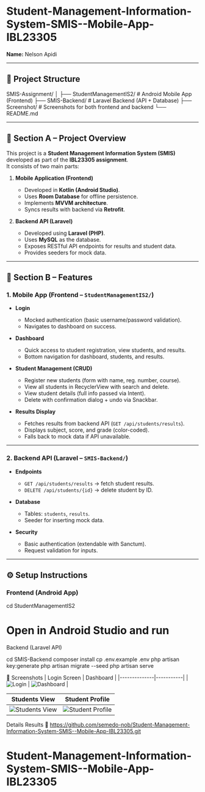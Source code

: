 # Student-Management-Information-System-SMIS--Mobile-App-IBL23305



**Name:** Nelson Apidi 

---

## 📌 Project Structure  

SMIS-Assignment/
│
├── StudentManagementIS2/ # Android Mobile App (Frontend)
├── SMIS-Backend/ # Laravel Backend (API + Database)
├── Screenshot/ # Screenshots for both frontend and backend
└── README.md


---

## 📖 Section A – Project Overview  

This project is a **Student Management Information System (SMIS)** developed as part of the **IBL23305 assignment**.  
It consists of two main parts:  

1. **Mobile Application (Frontend)**  
   - Developed in **Kotlin (Android Studio)**.  
   - Uses **Room Database** for offline persistence.  
   - Implements **MVVM architecture**.  
   - Syncs results with backend via **Retrofit**.  

2. **Backend API (Laravel)**  
   - Developed using **Laravel (PHP)**.  
   - Uses **MySQL** as the database.  
   - Exposes RESTful API endpoints for results and student data.  
   - Provides seeders for mock data.  

---

## 📖 Section B – Features  

### 1. Mobile App (Frontend – `StudentManagementIS2/`)  

- **Login**  
  - Mocked authentication (basic username/password validation).  
  - Navigates to dashboard on success.  

- **Dashboard**  
  - Quick access to student registration, view students, and results.  
  - Bottom navigation for dashboard, students, and results.  

- **Student Management (CRUD)**  
  - Register new students (form with name, reg. number, course).  
  - View all students in RecyclerView with search and delete.  
  - View student details (full info passed via Intent).  
  - Delete with confirmation dialog + undo via Snackbar.  

- **Results Display**  
  - Fetches results from backend API (`GET /api/students/results`).  
  - Displays subject, score, and grade (color-coded).  
  - Falls back to mock data if API unavailable.  

---

### 2. Backend API (Laravel – `SMIS-Backend/`)  

- **Endpoints**  
  - `GET /api/students/results` → fetch student results.  
  - `DELETE /api/students/{id}` → delete student by ID.  

- **Database**  
  - Tables: `students`, `results`.  
  - Seeder for inserting mock data.  

- **Security**  
  - Basic authentication (extendable with Sanctum).  
  - Request validation for inputs.  

---

## ⚙️ Setup Instructions  

### Frontend (Android App)  


cd StudentManagementIS2
# Open in Android Studio and run

Backend (Laravel API)

cd SMIS-Backend
composer install
cp .env.example .env
php artisan key:generate
php artisan migrate --seed
php artisan serve

📸 Screenshots
| Login Screen | Dashboard |
|--------------|-----------|
| ![Login](Screenshot/Login.png) | ![Dashboard](Screenshot/Dashboard.png) |

| Students View | Student Profile |
|---------------|----------------|
| ![Students View](Screenshot/StudentsView.png) | ![Student Profile](Screenshot/StudentProfile.png) |



Details	Results
🔗 https://github.com/semedo-nob/Student-Management-Information-System-SMIS--Mobile-App-IBL23305.git


# Student-Management-Information-System-SMIS--Mobile-App-IBL23305
